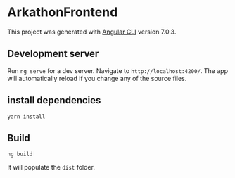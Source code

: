 # ArkathonFrontend

This project was generated with [Angular CLI](https://github.com/angular/angular-cli) version 7.0.3.

## Development server

Run `ng serve` for a dev server. Navigate to `http://localhost:4200/`. The app will automatically reload if you change any of the source files.

## install dependencies
```
yarn install
```
## Build 
```
ng build
```

It will populate the `dist` folder.
